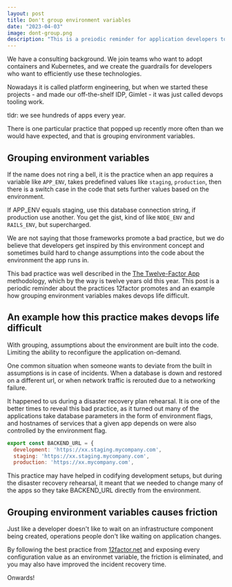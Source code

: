 ```yaml
---
layout: post
title: Don't group environment variables
date: "2023-04-03"
image: dont-group.png
description: "This is a preiodic reminder for application developers to not group environment variables. `APP_ENV=staging` easily becomes a blocker when you do application operation."
---
```


We have a consulting background. We join teams who want to adopt containers and Kubernetes, and we create the guardrails for developers who want to efficiently use these technologies.

Nowadays it is called platform engineering, but when we started these projects - and made our off-the-shelf IDP, Gimlet - it was just called devops tooling work.

tldr: we see hundreds of apps every year.

There is one particular practice that popped up recently more often than we would have expected, and that is grouping environment variables.

## Grouping environment variables

If the name does not ring a bell, it is the practice when an app requires a variable like `APP_ENV`, takes predefined values like `staging`, `production`, then there is a switch case in the code that sets further values based on the environment.

If APP_ENV equals staging, use this database connection string, if production use another. You get the gist, kind of like `NODE_ENV` and `RAILS_ENV`, but supercharged.

We are not saying that those frameworks promote a bad practice, but we do believe that developers get inspired by this environment concept and sometimes build hard to change assumptions into the code about the environment the app runs in.

This bad practice was well described in the [The Twelve-Factor App](https://12factor.net/config) methodology, which by the way is twelve years old this year. This post is a periodic reminder about the practices 12factor promotes and an example how grouping environment variables makes devops life difficult.

## An example how this practice makes devops life difficult

With grouping, assumptions about the environment are built into the code. Limiting the ability to reconfigure the application on-demand.

One common situation when someone wants to deviate from the built in assumptions is in case of incidents. When a database is down and restored on a different url, or when network traffic is rerouted due to a networking failure.

It happened to us during a disaster recovery plan rehearsal. It is one of the better times to reveal this bad practice, as it turned out many of the applications take database parameters in the form of environment flags, and hostnames of services that a given app depends on were also controlled by the environment flag.

```javascript
export const BACKEND_URL = {
  development: 'https://xx.staging.mycompany.com',
  staging: 'https://xx.staging.mycompany.com',
  production: 'https://xx.mycompany.com',
```

This practice may have helped in codifying development setups, but during the disaster recovery rehearsal, it meant that we needed to change many of the apps so they take BACKEND_URL directly from the environment.

## Grouping environment variables causes friction

Just like a developer doesn't like to wait on an infrastructure component being created, operations people don't like waiting on application changes.

By following the best practice from [12factor.net](https://12factor.net/config) and exposing every configuration value as an environmet variable, the friction is eliminated, and you may also have improved the incident recovery time.

Onwards!
